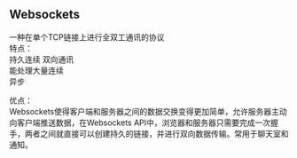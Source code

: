 ## Websockets
  一种在单个TCP链接上进行全双工通讯的协议  
特点：  
  持久连续
  双向通讯  
  能处理大量连续  
  异步

优点：  
  Websockets使得客户端和服务器之间的数据交换变得更加简单，允许服务器主动向客户端推送数据，在Websockets API中，浏览器和服务器只需要完成一次握手，两者之间就直接可以创建持久的链接，并进行双向数据传输。常用于聊天室和通知。
